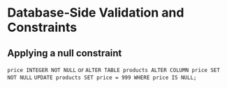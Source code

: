 # Database-Side Validation and Constraints

## Applying a null constraint

`price INTEGER NOT NULL` or `ALTER TABLE products ALTER COLUMN price SET NOT NULL`
`UPDATE products SET price = 999 WHERE price IS NULL;`
